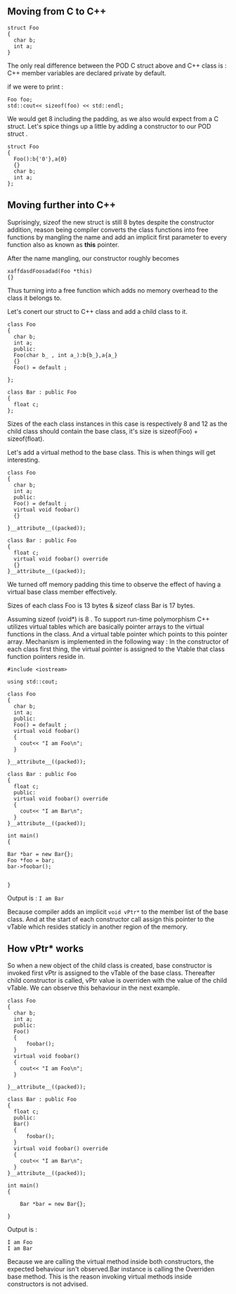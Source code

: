 ## Moving from C to C++

```
struct Foo
{
  char b;
  int a;
}
```

The only real difference between the POD C struct above and C++ class is : C++ member variables are declared private by default.

if we were to print :

```
Foo foo;
std::cout<< sizeof(foo) << std::endl;
```

We would get 8 including the padding, as we also would expect from a C struct. Let's spice things up a little by adding a constructor to our POD struct .

```
struct Foo
{
  Foo():b{'0'},a{0}
  {}
  char b;
  int a;
};
```

## Moving further into C++

Suprisingly, sizeof the new struct is still 8 bytes despite the constructor addition, reason being compiler converts the class functions into free functions by mangling the name and add an implicit first parameter to every function also as known as **this** pointer.

After the name mangling, our constructor roughly becomes

```
xaffdasdFoosadad(Foo *this)
{}
```

Thus turning into a free function which adds no memory overhead to the class it belongs to.

Let's conert our struct to C++ class and add a child class to it.

```
class Foo
{
  char b;
  int a;
  public:
  Foo(char b_ , int a_):b{b_},a{a_}
  {}
  Foo() = default ;

};

class Bar : public Foo
{
  float c;
};
```

Sizes of the each class instances in this case is respectively 8 and 12 as the child class should contain the base class, it's size is sizeof(Foo) + sizeof(float).

Let's add a virtual method to the base class. This is when things will get interesting.

```
class Foo
{
  char b;
  int a;
  public:
  Foo() = default ;
  virtual void foobar()
  {}

}__attribute__((packed));

class Bar : public Foo
{
  float c;
  virtual void foobar() override
  {}
}__attribute__((packed));
```

We turned off memory padding this time to observe the effect of having a virtual base class member effectively.

Sizes of each class Foo is 13 bytes & sizeof class Bar is 17 bytes.

Assuming sizeof (void*) is 8 . To support run-time polymorphism C++ utilizes virtual tables which are basically pointer arrays to the virtual functions in the class. And a virtual table pointer which points to this pointer array. Mechanism is implemented in the following way : In the constructor of each class first thing, the virtual pointer is assigned to the Vtable that class function pointers reside in.

```
#include <iostream>

using std::cout;

class Foo
{
  char b;
  int a;
  public:
  Foo() = default ;
  virtual void foobar()
  {
    cout<< "I am Foo\n";
  }

}__attribute__((packed));

class Bar : public Foo
{
  float c;
  public:
  virtual void foobar() override
  {
    cout<< "I am Bar\n";
  }
}__attribute__((packed));

int main()
{

Bar *bar = new Bar{};
Foo *foo = bar;
bar->foobar();


}
```

Output is : `I am Bar`

Because compiler adds an implicit `void vPtr*` to the member list of the base class. And at the start of each constructor call assign this pointer to the vTable which resides staticly in another region of the memory.

## How vPtr* works

So when a new object of the child class is created, base constructor is invoked first vPtr is assigned to the vTable of the base class. Thereafter child constructor is called, vPtr value is overriden with the value of the child vTable. We can observe this behaviour in the next example.

```
class Foo
{
  char b;
  int a;
  public:
  Foo()
  {
      foobar();
  }
  virtual void foobar()
  {
    cout<< "I am Foo\n";
  }

}__attribute__((packed));

class Bar : public Foo
{
  float c;
  public:
  Bar()
  {
      foobar();
  }
  virtual void foobar() override
  {
    cout<< "I am Bar\n";
  }
}__attribute__((packed));

int main()
{

    Bar *bar = new Bar{};

}
```

Output is :

```
I am Foo
I am Bar
```

Because we are calling the virtual method inside both constructors, the expected behaviour isn't observed.Bar instance is calling the Overriden base method. This is the reason invoking virtual methods inside constructors is not advised.